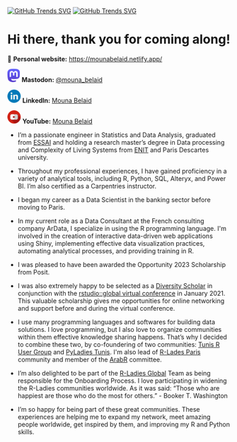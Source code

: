 [![GitHub Trends SVG](https://api.githubtrends.io/user/svg/MounaBelaid/langs?time_range=one_year&use_percent=True&theme=dark)](https://githubtrends.io)
[![GitHub Trends SVG](https://api.githubtrends.io/user/svg/MounaBelaid/repos?time_range=one_year&group=other&theme=dark)](https://githubtrends.io)

# Hi there, thank you for coming along!

📝 **Personal website:** https://mounabelaid.netlify.app/

<a href="https://mastodon.social/@mouna_belaid"><img height="30" src="https://github.com/MounaBelaid/MounaBelaid/blob/main/mastodon.png?raw=true"></a> **Mastodon:** [@mouna_belaid](https://mastodon.social/@mouna_belaid)

<a href="[https://www.linkedin.com/in/mouna-belaid/](https://www.linkedin.com/in/mouna-belaid/)"><img height="30" src="https://github.com/MounaBelaid/MounaBelaid/blob/main/linkedin1.png?raw=true"></a> **LinkedIn:** [Mouna Belaid](https://www.linkedin.com/in/mouna-belaid/)

<a href="https://www.youtube.com/@mounabelaid/"><img height="30" src="https://github.com/MounaBelaid/MounaBelaid/blob/main/youtube (1).png?raw=true"></a> **YouTube:** [Mouna Belaid](https://www.youtube.com/@mounabelaid/)

- I’m a passionate engineer in Statistics and Data Analysis, graduated from [ESSAI](http://www.essai.rnu.tn/en/) and holding a research master’s degree in Data processing and Complexity of Living Systems from [ENIT](http://www.enit.rnu.tn/fr/home/indexfr.php) and Paris Descartes university.

- Throughout my professional experiences, I have gained proficiency in a variety of analytical tools, including R, Python, SQL, Alteryx, and Power BI. I’m also certified as a Carpentries instructor.

- I began my career as a Data Scientist in the banking sector before moving to Paris.

- In my current role as a Data Consultant at the French consulting company ArData, I specialize in using the R programming language. I'm involved in the creation of interactive data-driven web applications using Shiny, implementing effective data visualization practices, automating analytical processes, and providing training in R.

- I was pleased to have been awarded the Opportunity 2023 Scholarship from Posit.

- I was also extremely happy to be selected as a [Diversity Scholar](https://drive.google.com/file/d/1KanOLRXW7GIuVtXTZMp3U_U1TLRJAAZ0/view?usp=sharing) in conjunction with the [rstudio::global virtual conference](https://blog.rstudio.com/2020/11/30/diversity-scholarships/) in January 2021. This valuable scholarship gives me opportunities for online networking and support before and during the virtual conference.

- I use many programming languages and softwares for building data solutions. I love programming, but I also love to organize communities within them effective knowledge sharing happens. That’s why I decided to combine these two, by co-foundering of two communities: [Tunis R User Group](https://www.meetup.com/tunis-r-user-group) and [PyLadies Tunis](https://www.meetup.com/pyladies-tunis/). I'm also lead of [R-Lades Paris](https://www.meetup.com/rladies-paris/) community and member of the [ArabR](https://arabr.github.io/) committee.

- I’m also delighted to be part of the [R-Ladies Global](https://rladies.org/about-us/team/) Team as being responsible for the Onboarding Process. I love participating in widening the R-Ladies communities worldwide. As it was said: “Those who are happiest are those who do the most for others.” - Booker T. Washington

- I’m so happy for being part of these great communities. These experiences are helping me to expand my network, meet amazing people worldwide, get inspired by them, and improving my R and Python skills.
